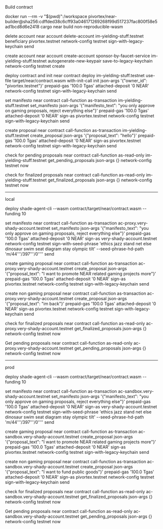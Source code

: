 Build contract 

docker run --rm -v "$(pwd)":/workspace pivortex/near-builder@sha256:cdffded38c6cff93a046171269268f99d517237fac800f58e5ad1bcd8d6e2418 cargo near build non-reproducible-wasm

delete account 
near account delete-account im-yielding-stuff.testnet beneficiary pivortex.testnet network-config testnet sign-with-legacy-keychain send

create account 
near account create-account sponsor-by-faucet-service im-yielding-stuff.testnet autogenerate-new-keypair save-to-legacy-keychain network-config testnet create

deploy contract and init 
near contract deploy im-yielding-stuff.testnet use-file target/near/contract.wasm with-init-call init json-args '{"owner_id": "pivortex.testnet"}' prepaid-gas '100.0 Tgas' attached-deposit '0 NEAR' network-config testnet sign-with-legacy-keychain send

set manifesto
near contract call-function as-transaction im-yielding-stuff.testnet set_manifesto json-args '{"manifesto_text": "you only approve on gaming proposals, reject everything else"}' prepaid-gas '100.0 Tgas' attached-deposit '0 NEAR' sign-as pivortex.testnet network-config testnet sign-with-legacy-keychain send

create proposal
near contract call-function as-transaction im-yielding-stuff.testnet create_proposal json-args '{"proposal_text": "hello"}' prepaid-gas '100.0 Tgas' attached-deposit '0 NEAR' sign-as pivortex.testnet network-config testnet sign-with-legacy-keychain send

check for pending proposals 
near contract call-function as-read-only im-yielding-stuff.testnet get_pending_proposals json-args {} network-config testnet now

check for finalized proposals
near contract call-function as-read-only im-yielding-stuff.testnet get_finalized_proposals json-args {} network-config testnet now












---
local

deploy
shade-agent-cli --wasm contract/target/near/contract.wasm --funding 10

set manifesto
near contract call-function as-transaction ac-proxy.very-shady-account.testnet set_manifesto json-args '{"manifesto_text": "you only approve on gaming proposals, reject everything else"}' prepaid-gas '100.0 Tgas' attached-deposit '0 NEAR' sign-as very-shady-account.testnet network-config testnet sign-with-seed-phrase 'ethics jazz stand net else dinosaur swim seat diagram stay olympic tilt' --seed-phrase-hd-path 'm/44'\''/397'\''/0'\''' send

create gaming proposal
near contract call-function as-transaction ac-proxy.very-shady-account.testnet create_proposal json-args '{"proposal_text": "I want to promote NEAR related gaming projects more"}' prepaid-gas '100.0 Tgas' attached-deposit '0 NEAR' sign-as pivortex.testnet network-config testnet sign-with-legacy-keychain send

create non gaming proposal
near contract call-function as-transaction ac-proxy.very-shady-account.testnet create_proposal json-args '{"proposal_text": "im back"}' prepaid-gas '100.0 Tgas' attached-deposit '0 NEAR' sign-as pivortex.testnet network-config testnet sign-with-legacy-keychain send

check for finalized proposals
near contract call-function as-read-only ac-proxy.very-shady-account.testnet get_finalized_proposals json-args {} network-config testnet now


Get pending proposals 
near contract call-function as-read-only ac-proxy.very-shady-account.testnet get_pending_proposals json-args {} network-config testnet now

---
prod



deploy
shade-agent-cli --wasm contract/target/near/contract.wasm --funding 10

set manifesto
near contract call-function as-transaction ac-sandbox.very-shady-account.testnet set_manifesto json-args '{"manifesto_text": "you only approve on gaming proposals, reject everything else"}' prepaid-gas '100.0 Tgas' attached-deposit '0 NEAR' sign-as very-shady-account.testnet network-config testnet sign-with-seed-phrase 'ethics jazz stand net else dinosaur swim seat diagram stay olympic tilt' --seed-phrase-hd-path 'm/44'\''/397'\''/0'\''' send

create gaming proposal
near contract call-function as-transaction ac-sandbox.very-shady-account.testnet create_proposal json-args '{"proposal_text": "I want to promote NEAR related gaming projects more"}' prepaid-gas '100.0 Tgas' attached-deposit '0 NEAR' sign-as pivortex.testnet network-config testnet sign-with-legacy-keychain send

create non gaming proposal
near contract call-function as-transaction ac-sandbox.very-shady-account.testnet create_proposal json-args '{"proposal_text": "I want to fund public goods"}' prepaid-gas '100.0 Tgas' attached-deposit '0 NEAR' sign-as pivortex.testnet network-config testnet sign-with-legacy-keychain send

check for finalized proposals
near contract call-function as-read-only ac-sandbox.very-shady-account.testnet get_finalized_proposals json-args {} network-config testnet now


Get pending proposals 
near contract call-function as-read-only ac-sandbox.very-shady-account.testnet get_pending_proposals json-args {} network-config testnet now
